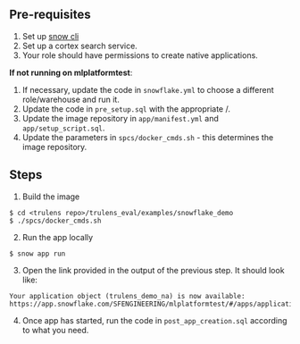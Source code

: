 ## Pre-requisites

1. Set up [snow cli](https://docs.snowflake.com/en/developer-guide/snowflake-cli-v2/index)
2. Set up a cortex search service.
3. Your role should have permissions to create native applications.

**If not running on mlplatformtest**:

1. If necessary, update the code in `snowflake.yml` to choose a different role/warehouse and run it.
2. Update the code in `pre_setup.sql` with the appropriate <role>/<database>.
3. Update the image repository in `app/manifest.yml` and `app/setup_script.sql`.
4. Update the parameters in `spcs/docker_cmds.sh` - this determines the image repository.

## Steps

1. Build the image

```
$ cd <trulens repo>/trulens_eval/examples/snowflake_demo
$ ./spcs/docker_cmds.sh
```

2. Run the app locally

```
$ snow app run
```

3. Open the link provided in the output of the previous step. It should look like:

```
Your application object (trulens_demo_na) is now available:
https://app.snowflake.com/SFENGINEERING/mlplatformtest/#/apps/application/TRULENS_DEMO_NA
```

4. Once app has started, run the code in `post_app_creation.sql` according to what you need.
